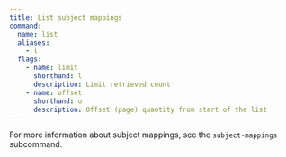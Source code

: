 ```yaml
---
title: List subject mappings
command:
  name: list
  aliases:
    - l
  flags:
    - name: limit
      shorthand: l
      description: Limit retrieved count
    - name: offset
      shorthand: o
      description: Offset (page) quantity from start of the list
---
```


For more information about subject mappings, see the `subject-mappings` subcommand.
